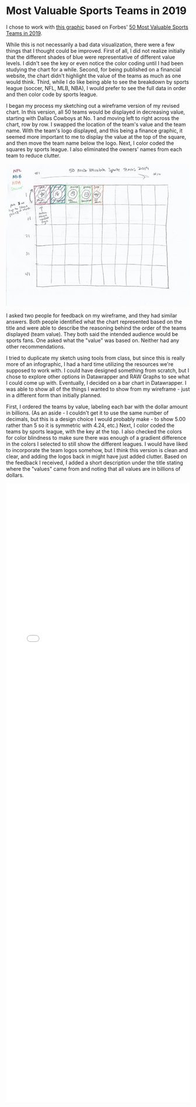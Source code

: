 # Most Valuable Sports Teams in 2019
I chose to work with [this graphic](https://howmuch.net/articles/worlds-most-valuable-sport-teams) based on Forbes' [50 Most Valuable Sports Teams in 2019](https://www.forbes.com/sites/kurtbadenhausen/2019/07/22/the-worlds-50-most-valuable-sports-teams-2019/#26ebfab4283d). 

While this is not necessarily a bad data visualization, there were a few things that I thought could be improved. First of all, I did not realize initially that the different shades of blue were representative of different value levels. I didn't see the key or even notice the color coding until I had been studying the chart for a while. Second, for being published on a financial website, the chart didn't highlight the value of the teams as much as one would think. Third, while I do like being able to see the breakdown by sports league (soccer, NFL, MLB, NBA), I would prefer to see the full data in order and then color code by sports league.

I began my process my sketching out a wireframe version of my revised chart. In this version, all 50 teams would be displayed in decreasing value, starting with Dallas Cowboys at No. 1 and moving left to right across the chart, row by row. I swapped the location of the team's value and the team name. With the team's logo displayed, and this being a finance graphic, it seemed more important to me to display the value at the top of the square, and then move the team name below the logo. Next, I color coded the squares by sports league. I also eliminated the owners' names from each team to reduce clutter.

![Most Valuable Sports Teams in 2019 Sketch](sports-teams-sketch.jpg)

I asked two people for feedback on my wireframe, and they had similar answers. Both people identified what the chart represented based on the title and were able to describe the reasoning behind the order of the teams displayed (team value). They both said the intended audience would be sports fans. One asked what the "value" was based on. Neither had any other recommendations. 

I tried to duplicate my sketch using tools from class, but since this is really more of an infographic, I had a hard time utilizing the resources we're supposed to work with. I could have designed something from scratch, but I chose to explore other options in Datawrapper and RAW Graphs to see what I could come up with. Eventually, I decided on a bar chart in Datawrapper. I was able to show all of the things I wanted to show from my wireframe - just in a different form than initially planned. 

First, I ordered the teams by value, labeling each bar with the dollar amount in billions. (As an aside - I couldn't get it to use the same number of decimals, but this is a design choice I would probably make - to show 5.00 rather than 5 so it is symmetric with 4.24, etc.) Next, I color coded the teams by sports league, with the key at the top. I also checked the colors for color blindness to make sure there was enough of a gradient difference in the colors I selected to still show the different leagues. I would have liked to incorporate the team logos somehow, but I think this version is clean and clear, and adding the logos back in might have just added clutter. Based on the feedback I received, I added a short description under the title stating where the "values" came from and noting that all values are in billions of dollars. 

<iframe title="50 Most Valuable Sports Teams in 2019" aria-label="Bar Chart" id="datawrapper-chart-WFzIM" src="//datawrapper.dwcdn.net/WFzIM/1/" scrolling="no" frameborder="0" style="width: 0; min-width: 100% !important; border: none;" height="1690"></iframe><script type="text/javascript">!function(){"use strict";window.addEventListener("message",function(a){if(void 0!==a.data["datawrapper-height"])for(var e in a.data["datawrapper-height"]){var t=document.getElementById("datawrapper-chart-"+e)||document.querySelector("iframe[src*='"+e+"']");t&&(t.style.height=a.data["datawrapper-height"][e]+"px")}})}();</script>
